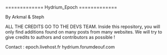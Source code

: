 ============= Hydrium_Epoch =============

By Arkmal & Steph

ALL THE CREDITS GO TO THE DEVS TEAM.
Inside this repository, you will only find additions found on many posts from many websites.
We will try to give credits to authors and contributors as possible !

Contact : 
epoch.livehost.fr
hydrium.forumdeouf.com
